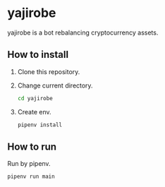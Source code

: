 # yajirobe

yajirobe is a bot rebalancing cryptocurrency assets.

## How to install

1. Clone this repository.

2. Change current directory.

    ```sh
    cd yajirobe
    ```

3. Create env.

    ```sh
    pipenv install
    ```

## How to run

Run by pipenv.

```sh
pipenv run main
```

